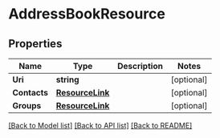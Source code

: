 # AddressBookResource

## Properties
Name | Type | Description | Notes
------------ | ------------- | ------------- | -------------
**Uri** | **string** |  | [optional] 
**Contacts** | [**ResourceLink**](ResourceLink.md) |  | [optional] 
**Groups** | [**ResourceLink**](ResourceLink.md) |  | [optional] 

[[Back to Model list]](../README.md#documentation-for-models) [[Back to API list]](../README.md#documentation-for-api-endpoints) [[Back to README]](../README.md)


